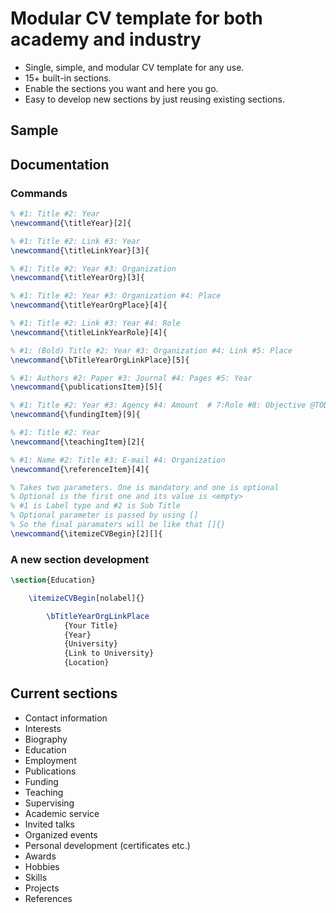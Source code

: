 # Modular CV template for both academy and industry

- Single, simple, and modular CV template for any use. 
- 15+ built-in sections.
- Enable the sections you want and here you go.
- Easy to develop new sections by just reusing existing sections.

## Sample


## Documentation

### Commands

```latex
% #1: Title #2: Year
\newcommand{\titleYear}[2]{

% #1: Title #2: Link #3: Year 
\newcommand{\titleLinkYear}[3]{

% #1: Title #2: Year #3: Organization
\newcommand{\titleYearOrg}[3]{

% #1: Title #2: Year #3: Organization #4: Place
\newcommand{\titleYearOrgPlace}[4]{

% #1: Title #2: Link #3: Year #4: Role
\newcommand{\titleLinkYearRole}[4]{

% #1: (Bold) Title #2: Year #3: Organization #4: Link #5: Place
\newcommand{\bTitleYearOrgLinkPlace}[5]{

% #1: Authors #2: Paper #3: Journal #4: Pages #5: Year
\newcommand{\publicationsItem}[5]{

% #1: Title #2: Year #3: Agency #4: Amount  # 7:Role #8: Objective @TODO
\newcommand{\fundingItem}[9]{

% #1: Title #2: Year
\newcommand{\teachingItem}[2]{

% #1: Name #2: Title #3: E-mail #4: Organization 
\newcommand{\referenceItem}[4]{

% Takes two parameters. One is mandatory and one is optional
% Optional is the first one and its value is <empty>
% #1 is Label type and #2 is Sub Title
% Optional parameter is passed by using []
% So the final paramaters will be like that []{}
\newcommand{\itemizeCVBegin}[2][]{
```

### A new section development

```latex
\section{Education}

    \itemizeCVBegin[nolabel]{}

        \bTitleYearOrgLinkPlace
            {Your Title}
            {Year}
            {University}
            {Link to University}
            {Location}
```

## Current sections

- Contact information
- Interests
- Biography
- Education
- Employment
- Publications
- Funding
- Teaching
- Supervising
- Academic service
- Invited talks
- Organized events
- Personal development (certificates etc.)
- Awards
- Hobbies
- Skills
- Projects
- References


